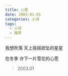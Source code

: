 ```yaml
---
title: 心愿
date: 2003-01-01
categories: 小诗
tags:
  - 小诗
  - 推荐
---
```


我想吹落
天上摇摇欲坠的星星
<!--more-->
在冬季
许下一片雪花的心愿

> 2003.01